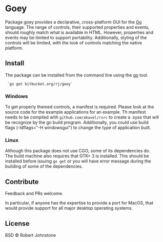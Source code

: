 # Goey

Package goey provides a declarative, cross-platform GUI for the
[Go](https://golang.org/) language. The range of controls, their supported
properties and events, should roughly match what is available in HTML. However,
properties and events may be limited to support portability. Additionally,
styling of the controls will be limited, with the look of controls matching the
native platform.

## Install

The package can be installed from the command line using the
[go](https://golang.org/cmd/go/) tool.

     `go get bitbucket.org/rj/goey`

### Windows

To get properly themed controls, a manifest is required. Please look at the
source code for the example applications for an example. Th manifest needs to
be compiled with `github.com/akavel/rsrc` to create a .syso that will be
recognize by the go build program. Additionally, you could use build flags
(-ldflags="-H windowsgui") to change the type of application built.

### Linux
 
Although this package does not use CGO, some of its dependencies do. The build
machine also requires that GTK+ 3 is installed.  This should be installed before
issuing `go get` or you will have error message during the building of some 
of the dependencies.

## Contribute

Feedback and PRs welcome.

In particular, if anyone has the expertise to provide a port for MacOS, that
would provide support for all major desktop operating systems.

## License

BSD © Robert Johnstone
